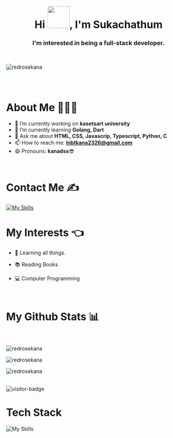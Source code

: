 <h1 align="center">Hi <img width="60px" src="https://raw.githubusercontent.com/MartinHeinz/MartinHeinz/master/wave.gif"/>, I'm Sukachathum</h1>
<h3 align="center">I'm interested in being a full-stack developer.</h3>
<br />

<p align="left"> <img src="https://komarev.com/ghpvc/?username=redrosekana&color=green" alt="redrosekana" /> </p>

<p align="center"> <a href="https://github.com/ryo-ma/github-profile-trophy"><img src="https://github-profile-trophy.vercel.app/?username=redrosekana" alt="" /></a> </p>

<br />

# About Me 🙋🏻‍♂️

- 🔭 I’m currently working on **kasetsart university**
- 🌱 I’m currently learning **Golang, Dart**
- 💬 Ask me about **HTML, CSS, Javascrip, Typescript, Python, C**
- 📫 How to reach me: **lnbtkana2326@gmail.com**
- 😄 Pronouns: **kanadss**:sunglasses:

<!-- - 👯 I’m looking to collaborate on ...
- 🤔 I’m looking for help with ...
- ⚡ Fun fact: ... -->

<br />

# Contact Me ✍️

[![My Skills](https://skillicons.dev/icons?i=instagram)](https://www.instagram.com/kanadss)

# My Interests 👈

- 📃 Learning all things.

- 📚 Reading Books

- 💻 Computer Programming

<br />

# My Github Stats 📊

<br />
<p><img align="center" src="https://github-readme-stats.vercel.app/api/top-langs?username=redrosekana&show_icons=true&locale=en&layout=compact" alt="redrosekana" /></p>

<p><img align="center" src="https://github-readme-stats.vercel.app/api?username=redrosekana&show_icons=true&locale=en" alt="redrosekana" /></p>

<p><img align="center" src="https://github-readme-streak-stats.herokuapp.com/?user=redrosekana" alt="redrosekana" /></p>

<br />
<img src='https://visitor-badge.glitch.me/badge?page_id=page.id' alt='visitor-badge' />

<br />

# Tech Stack

![My Skills](https://skillicons.dev/icons?i=html,css,js,ts,nodejs,react,vue,nextjs,nuxtjs,nestjs,bootstrap,tailwind,styledcomponents,materialui,postgres,mysql,mongo,redis,firebase,flask,jest,vite,jenkins,docker,kubernetes,postman,elasticsearch,gcp,github,gitlab,linux)
